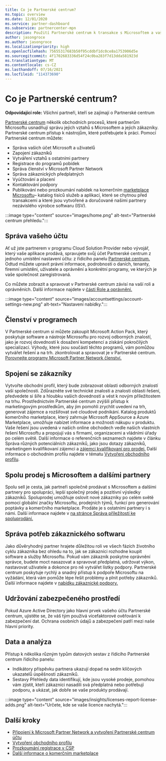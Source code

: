 ```yaml
---
title: Co je Partnerské centrum?
ms.topic: overview
ms.date: 12/01/2020
ms.service: partner-dashboard
ms.subservice: partnercenter-mpn
description: Použití Partnerské centrum k transakce s Microsoftem a vašimi zákazníky
author: jasongroce
ms.author: jasongroce
ms.localizationpriority: high
ms.openlocfilehash: 75655317683b50f95cddbf1dc0ce8a1753906d5e
ms.sourcegitcommit: 4f1702683336d54f24c0ba283f7d13dda581923d
ms.translationtype: MT
ms.contentlocale: cs-CZ
ms.lasthandoff: 07/16/2021
ms.locfileid: "114373690"
---
```

# <a name="what-is-partner-center"></a>Co je Partnerské centrum?

**Odpovídající role:** Všichni partneři, kteří se zajímají o Partnerské centrum

[Partnerské centrum](https://partner.microsoft.com/dashboard/home) několik obchodních procesů, které partnerům Microsoftu usnadňují správu jejich vztahů s Microsoftem a jejich zákazníky. Partnerské centrum přístup k nástrojům, které potřebujete k práci. Pomocí Partnerské centrum můžete:

- Správa vašich účet Microsoft a uživatelů
- Zapojení zákazníků
- Vytváření vztahů s ostatními partnery
- Registrace do programů pobídek
- Správa členství v Microsoft Partner Network
- Správa zákaznických předplatných
- Vyúčtování a placení
- Kontaktování podpory
- Publikování nebo prozkoumání nabídek na komerčním [marketplace Microsoftu](/azure/marketplace)– katalog tisíců služeb a aplikací, které se chytnou před transakcemi a které jsou vytvořené a doručované našimi partnery nezávislého výrobce softwaru (ISV).

:::image type="content" source="images/home.png" alt-text="Partnerské centrum přehledu.":::

## <a name="manage-your-account"></a>Správa vašeho účtu

Ať už jste partnerem v programu Cloud Solution Provider nebo vývojář, který vaše aplikace prodává, spravujete svůj účet Partnerské centrum z jednoho umístění nastavení účtu: z řídicího panelu [Partnerské centrum.](https://partner.microsoft.com/dashboard/home) Odtud můžete upravit právní informace, podrobnosti o daních, tenanty, firemní umístění, uživatele a oprávnění a konkrétní programy, ve kterých je vaše společnost zaregistrovaná.

Co můžete zobrazit a spravovat v Partnerské centrum závisí na vaší roli a oprávněních. Další informace najdete v [části Role a oprávnění.](permissions-overview.md)

:::image type="content" source="images/accountsettings/account-settings-new.png" alt-text="Nastavení nabídky.":::

## <a name="membership-programs"></a>Členství v programech

V Partnerské centrum si můžete zakoupit Microsoft Action Pack, který poskytuje software a nástroje Microsoftu pro rozvoj odborných znalostí, jako je rozvoj dovedností k dosažení kompetencí a získání pokročilých specializací. Výhody, které jsou součástí těchto programů, vám pomůžou vytvářet řešení a na trh. zkontrolovat a spravovat je v Partnerské centrum. [Porovnejte programy Microsoft Partner Network členství.](https://partner.microsoft.com/membership/compare-offers)

## <a name="connect-with-customers"></a>Spojení se zákazníky

Vytvořte obchodní profil, který bude zobrazovat oblasti odborných znalostí vaší společnosti. Zdůrazněte své technické znalosti a znalosti oblasti řešení, předvedete si šíře a hloubku vašich dovedností a vést k novým příležitostem na trhu. Prostřednictvím Partnerské centrum zvýšili přístup k marketingovým prostředkům, aby jim pomohli zrychlit uvedení na trh, generovat zájemce a rozšiřovat své cloudové podnikání. Katalog produktů komerčního marketplace, který zahrnuje Microsoft AppSource a Azure Marketplace, umožňuje nabízet informace a možnosti nákupu v produktu. Vaše řešení jsou uvedená v našich online obchodech vedle našich vlastních řešení Microsoftu a propojují vás s firmami, organizacemi a vládními úřady po celém světě. Další informace o referenčních seznamech najdete v článku Správa různých potenciálních zákazníků, jako jsou dotazy zákazníků, marketingem kvalifikovaní zájemci a [zájemci kvalifikovaní pro prodej.](manage-leads.md) Další informace o obchodním profilu najdete v tématu [Vytvoření obchodního profilu](create-a-marketing-profile.md).

## <a name="co-sell-with-microsoft-and-other-partners"></a>Spolu prodej s Microsoftem a dalšími partnery

Spolu sell je cesta, jak partneři společně prodávat s Microsoftem a dalšími partnery pro spolupráci, lepší společný prodej a pozitivní výsledky zákazníků. Spoluprodej umožňuje oslovit nové zákazníky po celém světě pomocí globální značky Microsoftu, prodejních týmů, funkcí pro generování poptávky a komerčního marketplace. Prodáte je s ostatními partnery i s námi. Další informace najdete v [na stránce Správa příležitostí ke spoluprodání.](manage-co-sell-opportunities.md)

## <a name="manage-customer-software-needs"></a>Správa potřeb zákaznického softwaru

Jako důvěryhodný partner hrajete důležitou roli ve všech fázích životního cyklu zákazníka bez ohledu na to, jak se zákazníci rozhodne koupit software a služby Microsoftu. Pokud vám zákazník poskytne oprávnění správce, budete moct nasazovat a spravovat předplatná, udržovat výkon, nastavovat uživatele a dokonce pro ně vytvářet lístky podpory. Partnerské centrum poskytuje rychlý a snadný přístup k podpoře Microsoftu na vyžádání, která vám pomůže lépe řešit problémy a plnit potřeby zákazníků. Další informace najdete v [nabídku zákaznické podpory.](customer-support.md)

## <a name="maintain-a-secure-environment"></a>Udržování zabezpečeného prostředí

Pokud Azure Active Directory jako hlavní prvek vašeho účtu Partnerské centrum, ujistěte se, že váš tým používá vícefaktorové ověřování k zabezpečení dat. [](partner-security-requirements-mandating-mfa.md) Ochrana osobních údajů a zabezpečení patří mezi naše hlavní priority.

## <a name="data-and-analytics"></a>Data a analýza

Přístup k několika různým typům datových sestav z řídicího Partnerské centrum řídicího panelu:

- Indikátory příspěvku partnera ukazují dopad na sedm klíčových ukazatelů úspěšnosti zákazníků.
- Sestavy Přehledy data identifikují, kde jsou vysoké prodeje, pomohou vám zjistit, kteří zákazníci nasadili svá předplatná nebo potřebují podporu, a ukázat, jak dobře se vaše produkty prodávají.

:::image type="content" source="images/insights/licenses-report-license-adds.png" alt-text="Určete, kde se vaše licence nachytá.":::

## <a name="next-steps"></a>Další kroky

- [Připojení k Microsoft Partner Network a vytvoření Partnerské centrum účtu](mpn-create-a-partner-center-account.md)
- [Vytvoření obchodního profilu](create-a-marketing-profile.md)
- [Prozkoumání registrace v CSP](csp-overview.md)
- [Další informace o komerčním marketplace](csp-commercial-marketplace-overview.md)
